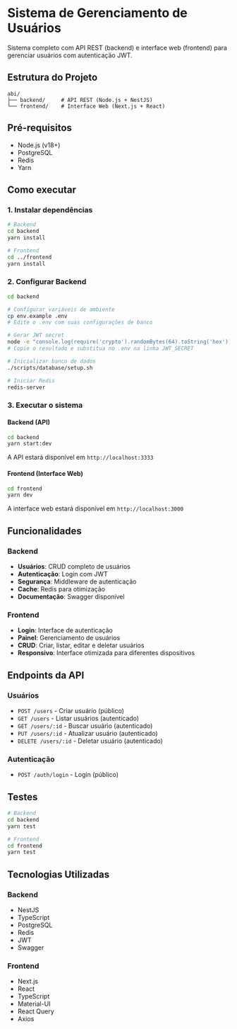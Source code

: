 # Sistema de Gerenciamento de Usuários

Sistema completo com API REST (backend) e interface web (frontend) para gerenciar usuários com autenticação JWT.

## Estrutura do Projeto

```
abi/
├── backend/     # API REST (Node.js + NestJS)
└── frontend/    # Interface Web (Next.js + React)
```

## Pré-requisitos

- Node.js (v18+)
- PostgreSQL
- Redis
- Yarn

## Como executar

### 1. Instalar dependências

```bash
# Backend
cd backend
yarn install

# Frontend
cd ../frontend
yarn install
```

### 2. Configurar Backend

```bash
cd backend

# Configurar variáveis de ambiente
cp env.example .env
# Edite o .env com suas configurações de banco

# Gerar JWT secret
node -e "console.log(require('crypto').randomBytes(64).toString('hex'))"
# Copie o resultado e substitua no .env na linha JWT_SECRET

# Inicializar banco de dados
./scripts/database/setup.sh

# Iniciar Redis
redis-server
```

### 3. Executar o sistema

#### Backend (API)
```bash
cd backend
yarn start:dev
```
A API estará disponível em `http://localhost:3333`

#### Frontend (Interface Web)
```bash
cd frontend
yarn dev
```
A interface web estará disponível em `http://localhost:3000`

## Funcionalidades

### Backend
- **Usuários**: CRUD completo de usuários
- **Autenticação**: Login com JWT
- **Segurança**: Middleware de autenticação
- **Cache**: Redis para otimização
- **Documentação**: Swagger disponível

### Frontend
- **Login**: Interface de autenticação
- **Painel**: Gerenciamento de usuários
- **CRUD**: Criar, listar, editar e deletar usuários
- **Responsivo**: Interface otimizada para diferentes dispositivos

## Endpoints da API

### Usuários
- `POST /users` - Criar usuário (público)
- `GET /users` - Listar usuários (autenticado)
- `GET /users/:id` - Buscar usuário (autenticado)
- `PUT /users/:id` - Atualizar usuário (autenticado)
- `DELETE /users/:id` - Deletar usuário (autenticado)

### Autenticação
- `POST /auth/login` - Login (público)

## Testes

```bash
# Backend
cd backend
yarn test

# Frontend
cd frontend
yarn test
```

## Tecnologias Utilizadas

### Backend
- NestJS
- TypeScript
- PostgreSQL
- Redis
- JWT
- Swagger

### Frontend
- Next.js
- React
- TypeScript
- Material-UI
- React Query
- Axios 